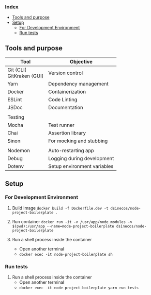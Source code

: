 ### Index
- [Tools and purpose](#tools-and-purpose)
- [Setup](#setup)
    - [For Development Environment](#for-development-environment)
    - [Run tests](#run-tests)


## Tools and purpose

| Tool | Objective |
| -- | -- |
| Git (CLI) <br> GitKraken (GUI) | Version control |
| Yarn | Dependency management |
| Docker | Containerization |
| ESLint | Code Linting |
| JSDoc | Documentation |
| | |
| Testing |  |
| Mocha | Test runner |
| Chai | Assertion library |
| Sinon | For mocking and stubbing |
| | |
| Nodemon | Auto-restarting app |
| Debug | Logging during development |
| Dotenv | Setup environment variables|

## Setup

### For Development Environment

1. Build Image
   `docker build -f Dockerfile.dev -t dsinecos/node-project-boilerplate .`

2. Run container
   `docker run -it -v /usr/app/node_modules -v $(pwd):/usr/app --name=node-project-boilerplate dsinecos/node-project-boilerplate`

3. Run a shell process inside the container
   - Open another terminal
   - `docker exec -it node-project-boilerplate sh`

### Run tests

1. Run a shell process inside the container
   - Open another terminal
   - `docker exec -it node-project-boilerplate yarn run tests`
